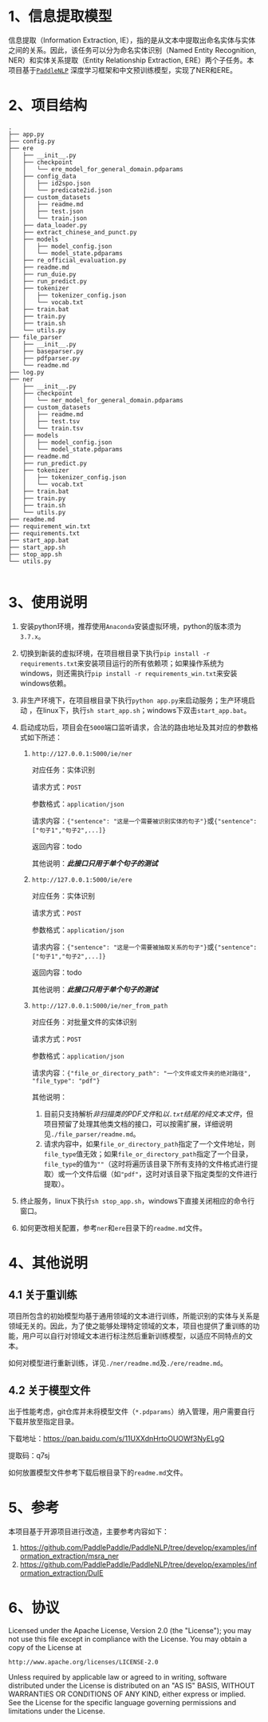# 1、信息提取模型
信息提取（Information Extraction, IE），指的是从文本中提取出命名实体与实体之间的关系。因此，该任务可以分为命名实体识别（Named Entity Recognition, 
NER）和实体关系提取（Entity Relationship Extraction, ERE）两个子任务。本项目基于[`PaddleNLP`](https://github.com/PaddlePaddle/PaddleNLP)
 深度学习框架和中文预训练模型，实现了NER和ERE。

# 2、项目结构
```text
.
├── app.py
├── config.py
├── ere
│   ├── __init__.py
│   ├── checkpoint
│   │   └── ere_model_for_general_domain.pdparams
│   ├── config_data
│   │   ├── id2spo.json
│   │   └── predicate2id.json
│   ├── custom_datasets
│   │   ├── readme.md
│   │   ├── test.json
│   │   └── train.json
│   ├── data_loader.py
│   ├── extract_chinese_and_punct.py
│   ├── models
│   │   ├── model_config.json
│   │   └── model_state.pdparams
│   ├── re_official_evaluation.py
│   ├── readme.md
│   ├── run_duie.py
│   ├── run_predict.py
│   ├── tokenizer
│   │   ├── tokenizer_config.json
│   │   └── vocab.txt
│   ├── train.bat
│   ├── train.py
│   ├── train.sh
│   └── utils.py
├── file_parser
│   ├── __init__.py
│   ├── baseparser.py
│   ├── pdfparser.py
│   └── readme.md
├── log.py
├── ner
│   ├── __init__.py
│   ├── checkpoint
│   │   └── ner_model_for_general_domain.pdparams
│   ├── custom_datasets
│   │   ├── readme.md
│   │   ├── test.tsv
│   │   └── train.tsv
│   ├── models
│   │   ├── model_config.json
│   │   └── model_state.pdparams
│   ├── readme.md
│   ├── run_predict.py
│   ├── tokenizer
│   │   ├── tokenizer_config.json
│   │   └── vocab.txt
│   ├── train.bat
│   ├── train.py
│   ├── train.sh
│   └── utils.py
├── readme.md
├── requirement_win.txt
├── requirements.txt
├── start_app.bat
├── start_app.sh
├── stop_app.sh
└── utils.py


```

# 3、使用说明
1. 安装python环境，推荐使用`Anaconda`安装虚拟环境，python的版本须为`3.7.x`。
2. 切换到新装的虚拟环境，在项目根目录下执行`pip install -r requirements.txt`来安装项目运行的所有依赖项；如果操作系统为windows，则还需执行`pip install -r requirements_win.txt`来安装windows依赖。
3. 非生产环境下，在项目根目录下执行`python app.py`来启动服务；生产环境启动 ，在linux下，执行`sh start_app.sh`；windows下双击`start_app.bat`。
4. 启动成功后，项目会在`5000`端口监听请求，合法的路由地址及其对应的参数格式如下所述：
   1. `http://127.0.0.1:5000/ie/ner`
   
      对应任务：实体识别      

      请求方式：`POST`
      
      参数格式：`application/json`
   
      请求内容：`{"sentence": "这是一个需要被识别实体的句子"}`或`{"sentence": ["句子1","句子2",...]}`

      返回内容：todo
   
      其他说明：***此接口只用于单个句子的测试***

   2. `http://127.0.0.1:5000/ie/ere`

      对应任务：实体识别      

      请求方式：`POST`
      
      参数格式：`application/json`
   
      请求内容：`{"sentence": "这是一个需要被抽取关系的句子"}`或`{"sentence": ["句子1","句子2",...]}`

      返回内容：todo

      其他说明：***此接口只用于单个句子的测试***

   3. `http://127.0.0.1:5000/ie/ner_from_path`
      
      对应任务：对批量文件的实体识别     

      请求方式：`POST`

      参数格式：`application/json`

      请求内容：`{"file_or_directory_path": "一个文件或文件夹的绝对路径", "file_type": "pdf"}`

      其他说明：
      1. 目前只支持解析*非扫描类的PDF文件*和*以`.txt`结尾的纯文本文件*，但项目预留了处理其他类文档的接口，可以按需扩展，详细说明见`./file_parser/readme.md`。
      2. 请求内容中，如果`file_or_directory_path`指定了一个文件地址，则`file_type`值无效；如果`file_or_directory_path`指定了一个目录，`file_type`的值为`""`（这时将遍历该目录下所有支持的文件格式进行提取）或一个文件后缀（如`"pdf"`，这时对该目录下指定类型的文件进行提取）。

   
6. 终止服务，linux下执行`sh stop_app.sh`，windows下直接关闭相应的命令行窗口。
7. 如何更改相关配置，参考`ner`和`ere`目录下的`readme.md`文件。

# 4、其他说明

## 4.1 关于重训练

项目所包含的初始模型均基于通用领域的文本进行训练，所能识别的实体与关系是领域无关的。因此，为了使之能够处理特定领域的文本，项目也提供了重训练的功能，用户可以自行对领域文本进行标注然后重新训练模型，以适应不同特点的文本。

如何对模型进行重新训练，详见`./ner/readme.md`及`./ere/readme.md`。

## 4.2 关于模型文件

出于性能考虑，git仓库并未将模型文件（`*.pdparams`）纳入管理，用户需要自行下载并放至指定目录。

下载地址：https://pan.baidu.com/s/11UXXdnHrtoOUOWf3NyELgQ

提取码：q7sj

如何放置模型文件参考下载后根目录下的`readme.md`文件。

# 5、参考

本项目基于开源项目进行改造，主要参考内容如下：

1. https://github.com/PaddlePaddle/PaddleNLP/tree/develop/examples/information_extraction/msra_ner
2. https://github.com/PaddlePaddle/PaddleNLP/tree/develop/examples/information_extraction/DuIE

# 6、协议
Licensed under the Apache License, Version 2.0 (the "License");
you may not use this file except in compliance with the License. You may obtain a copy of the License at

    http://www.apache.org/licenses/LICENSE-2.0

 Unless required by applicable law or agreed to in writing, software distributed under the License is distributed on an "AS IS" BASIS, WITHOUT WARRANTIES OR CONDITIONS OF ANY KIND, either express or implied. See the License for the specific language governing permissions and limitations under the License.